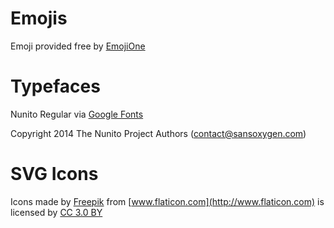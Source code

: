 # Emojis
Emoji provided free by [EmojiOne](http://emojione.com)

# Typefaces
Nunito Regular via [Google Fonts](https://github.com/google/fonts/)

Copyright 2014 The Nunito Project Authors (contact@sansoxygen.com)

# SVG Icons
Icons made by [Freepik](http://www.freepik.com)
from [www.flaticon.com](http://www.flaticon.com)
is licensed by [CC 3.0 BY](http://creativecommons.org/licenses/by/3.0/)
